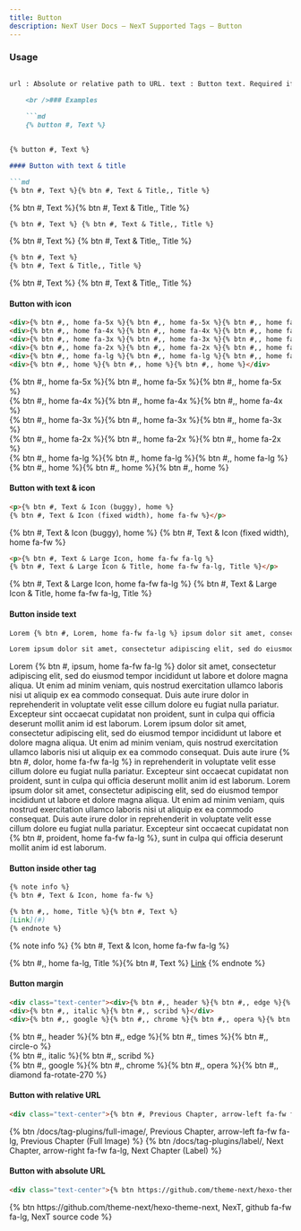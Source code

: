 ```yaml
---
title: Button
description: NexT User Docs – NexT Supported Tags – Button
---
```

### Usage

```md button.js {% button url, text, icon [class], [title] %} <!-- Tag Alias --> {% btn url, text, icon [class], [title] %}

url : Absolute or relative path to URL. text : Button text. Required if no icon specified. icon : FontAwesome icon name (without 'fa-' at the begining). Required if no text specified. [class] : FontAwesome class(es): fa-fw | fa-lg | fa-2x | fa-3x | fa-4x | fa-5x Optional parameter. [title] : Tooltip at mouseover. Optional parameter.

    <br />### Examples
    
    ```md
    {% button #, Text %}
    

{% button #, Text %}

#### Button with text & title

```md
{% btn #, Text %}{% btn #, Text & Title,, Title %}
```

{% btn #, Text %}{% btn #, Text & Title,, Title %}

```md
{% btn #, Text %} {% btn #, Text & Title,, Title %}
```

{% btn #, Text %} {% btn #, Text & Title,, Title %}

```md
{% btn #, Text %}
{% btn #, Text & Title,, Title %}
```

{% btn #, Text %} {% btn #, Text & Title,, Title %}

#### Button with icon

```md
<div>{% btn #,, home fa-5x %}{% btn #,, home fa-5x %}{% btn #,, home fa-5x %}</div>
<div>{% btn #,, home fa-4x %}{% btn #,, home fa-4x %}{% btn #,, home fa-4x %}</div>
<div>{% btn #,, home fa-3x %}{% btn #,, home fa-3x %}{% btn #,, home fa-3x %}</div>
<div>{% btn #,, home fa-2x %}{% btn #,, home fa-2x %}{% btn #,, home fa-2x %}</div>
<div>{% btn #,, home fa-lg %}{% btn #,, home fa-lg %}{% btn #,, home fa-lg %}</div>
<div>{% btn #,, home %}{% btn #,, home %}{% btn #,, home %}</div>
```

<div>{% btn #,, home fa-5x %}{% btn #,, home fa-5x %}{% btn #,, home fa-5x %}</div>

<div>{% btn #,, home fa-4x %}{% btn #,, home fa-4x %}{% btn #,, home fa-4x %}</div>

<div>{% btn #,, home fa-3x %}{% btn #,, home fa-3x %}{% btn #,, home fa-3x %}</div>

<div>{% btn #,, home fa-2x %}{% btn #,, home fa-2x %}{% btn #,, home fa-2x %}</div>

<div>{% btn #,, home fa-lg %}{% btn #,, home fa-lg %}{% btn #,, home fa-lg %}</div>

<div>{% btn #,, home %}{% btn #,, home %}{% btn #,, home %}</div>

#### Button with text & icon

```md
<p>{% btn #, Text & Icon (buggy), home %}
{% btn #, Text & Icon (fixed width), home fa-fw %}</p>
```

<p>
  {% btn #, Text & Icon (buggy), home %} {% btn #, Text & Icon (fixed width), home fa-fw %}
</p>

```md
<p>{% btn #, Text & Large Icon, home fa-fw fa-lg %}
{% btn #, Text & Large Icon & Title, home fa-fw fa-lg, Title %}</p>
```

<p>
  {% btn #, Text & Large Icon, home fa-fw fa-lg %} {% btn #, Text & Large Icon & Title, home fa-fw fa-lg, Title %}
</p>

#### Button inside text

```md
Lorem {% btn #, Lorem, home fa-fw fa-lg %} ipsum dolor sit amet, consectetur adipiscing elit, sed do eiusmod tempor incididunt ut labore et dolore magna aliqua. Ut enim ad minim veniam, quis nostrud exercitation ullamco laboris nisi ut aliquip ex ea commodo consequat. Duis aute irure dolor in reprehenderit in voluptate velit esse cillum dolore eu fugiat nulla pariatur. Excepteur sint occaecat cupidatat non proident, sunt in culpa qui officia deserunt mollit anim id est laborum.

Lorem ipsum dolor sit amet, consectetur adipiscing elit, sed do eiusmod tempor incididunt ut labore et dolore magna aliqua. Ut enim ad minim veniam, quis nostrud exercitation ullamco laboris nisi ut aliquip ex ea commodo consequat. Duis aute irure dolor in reprehenderit in voluptate velit esse cillum dolore eu fugiat nulla pariatur. Excepteur sint occaecat cupidatat non proident {% btn #, Ipsum, home fa-fw fa-lg %}, sunt in culpa qui officia deserunt mollit anim id est laborum.
```

Lorem {% btn #, ipsum, home fa-fw fa-lg %} dolor sit amet, consectetur adipiscing elit, sed do eiusmod tempor incididunt ut labore et dolore magna aliqua. Ut enim ad minim veniam, quis nostrud exercitation ullamco laboris nisi ut aliquip ex ea commodo consequat. Duis aute irure dolor in reprehenderit in voluptate velit esse cillum dolore eu fugiat nulla pariatur. Excepteur sint occaecat cupidatat non proident, sunt in culpa qui officia deserunt mollit anim id est laborum. Lorem ipsum dolor sit amet, consectetur adipiscing elit, sed do eiusmod tempor incididunt ut labore et dolore magna aliqua. Ut enim ad minim veniam, quis nostrud exercitation ullamco laboris nisi ut aliquip ex ea commodo consequat. Duis aute irure {% btn #, dolor, home fa-fw fa-lg %} in reprehenderit in voluptate velit esse cillum dolore eu fugiat nulla pariatur. Excepteur sint occaecat cupidatat non proident, sunt in culpa qui officia deserunt mollit anim id est laborum. Lorem ipsum dolor sit amet, consectetur adipiscing elit, sed do eiusmod tempor incididunt ut labore et dolore magna aliqua. Ut enim ad minim veniam, quis nostrud exercitation ullamco laboris nisi ut aliquip ex ea commodo consequat. Duis aute irure dolor in reprehenderit in voluptate velit esse cillum dolore eu fugiat nulla pariatur. Excepteur sint occaecat cupidatat non {% btn #, proident, home fa-fw fa-lg %}, sunt in culpa qui officia deserunt mollit anim id est laborum.

#### Button inside other tag

```md
{% note info %}
{% btn #, Text & Icon, home fa-fw %}

{% btn #,, home, Title %}{% btn #, Text %}
[Link](#)
{% endnote %}
```

{% note info %} {% btn #, Text & Icon, home fa-fw fa-lg %}

{% btn #,, home fa-lg, Title %}{% btn #, Text %} [Link](#) {% endnote %}

#### Button margin

```md
<div class="text-center"><div>{% btn #,, header %}{% btn #,, edge %}{% btn #,, times %}{% btn #,, circle-o %}</div>
<div>{% btn #,, italic %}{% btn #,, scribd %}</div>
<div>{% btn #,, google %}{% btn #,, chrome %}{% btn #,, opera %}{% btn #,, diamond fa-rotate-270 %}</div></div>
```

<div class="text-center"><div>{% btn #,, header %}{% btn #,, edge %}{% btn #,, times %}{% btn #,, circle-o %}</div>
<div>{% btn #,, italic %}{% btn #,, scribd %}</div>
<div>{% btn #,, google %}{% btn #,, chrome %}{% btn #,, opera %}{% btn #,, diamond fa-rotate-270 %}</div></div>

#### Button with relative URL

```md
<div class="text-center">{% btn #, Previous Chapter, arrow-left fa-fw fa-lg, Previous Chapter (Full Image) %} {% btn #, Next Chapter, arrow-right fa-fw fa-lg, Next Chapter (Label) %}</div>
```

<div class="text-center">{% btn /docs/tag-plugins/full-image/, Previous Chapter, arrow-left fa-fw fa-lg, Previous Chapter (Full Image) %} {% btn /docs/tag-plugins/label/, Next Chapter, arrow-right fa-fw fa-lg, Next Chapter (Label) %}</div>

#### Button with absolute URL

```md
<div class="text-center">{% btn https://github.com/theme-next/hexo-theme-next, NexT, github fa-fw fa-lg, NexT source code %}</div>
```

<div class="text-center">{% btn https://github.com/theme-next/hexo-theme-next, NexT, github fa-fw fa-lg, NexT source code %}</div>
